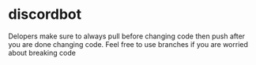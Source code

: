 # discordbot

Delopers make sure to always pull before changing code then push after you are done changing code.
Feel free to use branches if you are worried about breaking code
